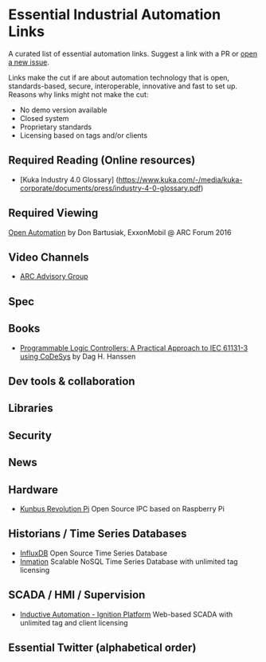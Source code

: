 # Essential Industrial Automation Links

A curated list of essential automation links. Suggest a link with a PR or [open a new issue](https://github.com/factory-x/essential-industrial-automation-links/issues/new).

Links make the cut if are about automation technology that is open, standards-based, secure, interoperable, innovative and fast to set up.
Reasons why links might not make the cut:

* No demo version available
* Closed system
* Proprietary standards
* Licensing based on tags and/or clients

## Required Reading (Online resources)

* [Kuka Industry 4.0 Glossary] (https://www.kuka.com/-/media/kuka-corporate/documents/press/industry-4-0-glossary.pdf)



## Required Viewing
[Open Automation](https://www.youtube.com/watch?v=eLwMzJ9NVgA) by  Don Bartusiak, ExxonMobil @ ARC Forum 2016


## Video Channels

* [ARC Advisory Group](https://www.youtube.com/user/ARCadvisory/videos?view=0&shelf_id=0&sort=dd)


## Spec



## Books

* [Programmable Logic Controllers: A Practical Approach to IEC 61131-3 using CoDeSys](https://www.amazon.com/Programmable-Logic-Controllers-Practical-Approach/dp/1118949242) by Dag H. Hanssen


## Dev tools & collaboration



## Libraries



## Security



## News


## Hardware

* [Kunbus Revolution Pi](https://revolution.kunbus.com/) Open Source IPC based on Raspberry Pi

## Historians / Time Series Databases

* [InfluxDB](https://www.influxdata.com/) Open Source Time Series Database
* [Inmation](http://www.inmation.com/) Scalable NoSQL Time Series Database with unlimited tag licensing

## SCADA / HMI / Supervision

* [Inductive Automation - Ignition Platform](https://inductiveautomation.com/downloads/ignition) Web-based SCADA with unlimited tag and client licensing


## Essential Twitter (alphabetical order)
